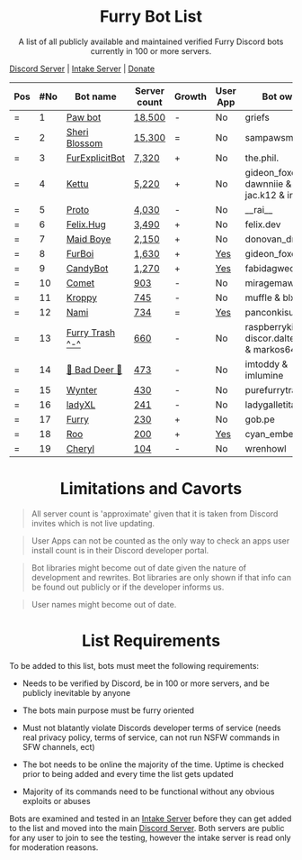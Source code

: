 <h1 align="center">Furry Bot List</h1>

<p align="center">A list of all publicly available and maintained verified Furry Discord bots currently in 100 or more servers. </p>

[Discord Server] | [Intake Server] | [Donate](https://foxo.gay/donate)


| Pos | #No | Bot name | Server count | Growth | User App | Bot owner | Bot lib
| --- | --- | -------- | -------------| ----- | ----- | ----------- | ---------- |
| = | 1 | [Paw bot] | [18,500](https://discord.com/oauth2/authorize?client_id=663823539672973353&scope=applications.commands%20bot) | - | No | griefs | Custom
| = | 2 | [Sheri Blossom] | [15,300](https://discord.com/oauth2/authorize?client_id=911836896429232148&scope=applications.commands%20bot) | = | No | sampawsmith | Discord.py
| = | 3 | [FurExplicitBot] | [7,320](https://discord.com/oauth2/authorize?=&client_id=534828939198070824&scope=applications.commands%20bot) | + | No | the.phil. | Discord.js
| = | 4 | [Kettu] | [5,220](https://discord.com/oauth2/authorize?client_id=667131062941384757&scope=applications.commands%20bot) | + | No | gideon_foxo & dawnniie & jac.k12 & index.ts | Custom
| = | 5 | [Proto] | [4,030](https://discord.com/oauth2/authorize?client_id=724601984241369100&scope=applications.commands%20bot) | - | No | \_\_rai__ | Discord.net
| = | 6 | [Felix.Hug] | [3,490](https://discord.com/oauth2/authorize?client_id=950449870647492658&scope=applications.commands%20bot) | + | No | felix.dev | Discord.py
| = | 7 | [Maid Boye] | [2,150](https://discord.com/oauth2/authorize?client_id=879918811791388705&scope=applications.commands%20bot) | + | No | donovan_dmc | Eris
| = | 8 | [FurBoi] | [1,630](https://discord.com/oauth2/authorize?client_id=990695577547333734&scope=applications.commands%20bot) | + | [Yes](https://discord.com/oauth2/authorize?client_id=990695577547333734&scope=applications.commands&integration_type=1) | gideon_foxo | Discord.js
| = | 9 | [CandyBot] | [1,270](https://discord.com/oauth2/authorize?client_id=989439821380476990&scope=applications.commands%20bot) | + | [Yes](https://discord.com/oauth2/authorize?client_id=989439821380476990&scope=applications.commands&integration_type=1) | fabidagwec | Hikari
| = | 10 | [Comet] | [903](https://discord.com/oauth2/authorize?client_id=678719240290828289&scope=applications.commands%20bot) | - | No | miragemaws | Unknown
| = | 11 | [Kroppy] | [745](https://discord.com/oauth2/authorize?client_id=875974356633788436&scope=applications.commands%20bot) | - | No | muffle & blxxded | NextCord
| = | 12 | [Nami] | [734](https://discord.com/oauth2/authorize?client_id=747612596982513724&scope=applications.commands%20bot) | = | [Yes](https://discord.com/oauth2/authorize?client_id=747612596982513724&scope=applications.commands&integration_type=1) | panconkisu | Unknown
| = | 13 | [Furry Trash ^-^] | [660](https://discord.com/oauth2/authorize?client_id=417900655601254420&scope=applications.commands%20bot) | - | No | raspberrykitty1 & discor.dalternative & markos6439 | Discord.py
| = | 14 | [🐾 Bad Deer 🐾] | [473](https://discord.com/oauth2/authorize?client_id=879514717612310558&scope=applications.commands%20bot) | - | No | imtoddy & imlumine | BDScript & AOI.js
| = | 15 | [Wynter] | [430](https://discord.com/oauth2/authorize?client_id=548269826020343809&scope=applications.commands%20bot) | - | No | purefurrytrash | Discord.js
| = | 16 | [ladyXL] | [241](https://discord.com/oauth2/authorize?client_id=987571118690955294&scope=applications.commands%20bot) | - | No | ladygalletita | Discord.js
| = | 17 | [Furry] | [230](https://discord.com/oauth2/authorize?client_id=1256087992829739059&scope=applications.commands%20bot) | + | No | gob.pe | Discord.js
| = | 18 | [Roo] | [200](https://discord.com/oauth2/authorize?client_id=675609879083483136&scope=applications.commands%20bot) | + | [Yes](https://discord.com/oauth2/authorize?client_id=675609879083483136&scope=applications.commands&integration_type=1) | cyan_emberfox | Unknown
| = | 19 | [Cheryl] | [104](https://discord.com/oauth2/authorize?client_id=940369423125061633&scope=applications.commands%20bot) | - | No | wrenhowl | Discord.js



<h1 align="center">Limitations and Cavorts</h1>

> All server count is 'approximate' given that it is taken from Discord invites which is not live updating.

> User Apps can not be counted as the only way to check an apps user install count is in their Discord developer portal.

> Bot libraries might become out of date given the nature of development and rewrites. Bot libraries are only shown if that info can be found out publicly or if the developer informs us.

> User names might become out of date.

<h1 align="center">List Requirements</h1>

To be added to this list, bots must meet the following requirements:

- Needs to be verified by Discord, be in 100 or more servers, and be publicly inevitable by anyone

- The bots main purpose must be furry oriented

- Must not blatantly violate Discords developer terms of service (needs real privacy policy, terms of service, can not run NSFW commands in SFW channels, ect)

- The bot needs to be online the majority of the time. Uptime is checked prior to being added and every time the list gets updated

- Majority of its commands need to be functional without any obvious exploits or abuses

Bots are examined and tested in an [Intake Server] before they can get added to the list and moved into the main [Discord Server]. Both servers are public for any user to join to see the testing, however the intake server is read only for moderation reasons.


<!-- Markdown Links -->

[Discord Server]:https://discord.gg/c4q5GMN2n4
[Intake Server]:https://discord.gg/dTKfYRmk4W

[Sheri Blossom]:https://discord.bots.gg/bots/911836896429232148
[Paw bot]:https://discord.bots.gg/bots/663823539672973353
[Kettu]:https://discord.bots.gg/bots/667131062941384757
[Nyx]:https://discord.com/application-directory/600206352916414464
[FurExplicitBot]:https://discord.bots.gg/bots/534828939198070824
[Proto]:https://discord.bots.gg/bots/724601984241369100
[Maid Boye]:https://top.gg/bot/879918811791388705
[Nami]:https://top.gg/bot/747612596982513724
[OwO Bot]:https://top.gg/bot/517201738646945803
[Furry Trash ^-^]:https://top.gg/bot/417900655601254420
[BOOPER]:https://discord.bots.gg/bots/759083323275608096
[Frostbyte]:https://top.gg/bot/732233716604076075
[FurBot]:https://top.gg/bot/716259432878702633
[Felix.Hug]:https://top.gg/bot/950449870647492658
[Wynter]:https://discords.com/bots/bot/548269826020343809
[KitsuneBot]:https://discord.bots.gg/bots/738229595626668102
[ProtoByte]:https://top.gg/bot/877347193328111666
[EPRO]:https://top.gg/bot/823554361397215294
[KarinaTwo]:https://top.gg/bot/793530706319114261
[HavenBot]:https://top.gg/bot/688494367807111234
[Skyyo]:https://discord.bots.gg/bots/877928677109817404
[Protogenchik]:https://discords.com/bots/bot/890645772557746206
[FurBoi]:https://top.gg/bot/990695577547333734
[🐾 Bad Deer 🐾]:https://top.gg/bot/879514717612310558
[Mr. Zorua]:https://top.gg/bot/735733344494682124
[Comet]:https://discord.com/users/678719240290828289
[Isi_AvaliBot]:https://top.gg/bot/876515016143147110
[Kroppy]:https://top.gg/bot/875974356633788436
[Colin]:https://discord-botlist.eu/bots/956589806622756894
[Roo]:https://discordbotlist.com/bots/roo-bot
[ladyXL]:https://top.gg/bot/987571118690955294
[CandyBot]:https://top.gg/bot/989439821380476990
[FluffyRanger]:https://discordbotlist.com/bots/fluffyranger
[Felix.AI]:https://discord.com/application-directory/1139632229044199444
[Artifacts]:https://top.gg/user/2368333624209309696
[FluffBoost]:https://discord.com/application-directory/1152416549261561856
[FoxyTail]:https://top.gg/bot/716682147749953616
[Furry]:https://discord.com/application-directory/1256087992829739059
[Katua]:https://discord.com/application-directory/1251191594757914644
[Proty]:https://top.gg/bot/1169730126402039890
[FurryVerse Bot]:https://discord.com/application-directory/1131388328403546164
[Cheryl]:https://top.gg/bot/940369423125061633
